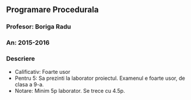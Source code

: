 ## Programare Procedurala
### Profesor: Boriga Radu
### An: 2015-2016
### Descriere
* Calificativ: Foarte usor
* Pentru 5: Sa prezinti la laborator proiectul. Examenul e foarte usor, de clasa a 9-a.
* Notare: Minim 5p laborator. Se trece cu 4.5p.
